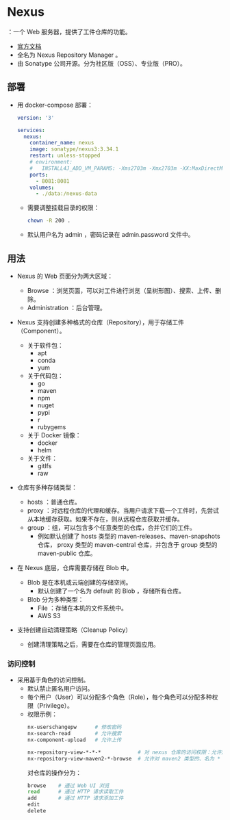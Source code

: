 # Nexus

：一个 Web 服务器，提供了工件仓库的功能。
- [官方文档](https://help.sonatype.com/repomanager3)
- 全名为 Nexus Repository Manager 。
- 由 Sonatype 公司开源。分为社区版（OSS）、专业版（PRO）。

## 部署

- 用 docker-compose 部署：
  ```yml
  version: '3'

  services:
    nexus:
      container_name: nexus
      image: sonatype/nexus3:3.34.1
      restart: unless-stopped
      # environment:
      #   INSTALL4J_ADD_VM_PARAMS: -Xms2703m -Xmx2703m -XX:MaxDirectMemorySize=2703m -Djava.util.prefs.userRoot=/nexus-data/javaprefs
      ports:
        - 8081:8081
      volumes:
        - ./data:/nexus-data
  ```
  - 需要调整挂载目录的权限：
    ```sh
    chown -R 200 .
    ```
  - 默认用户名为 admin ，密码记录在 admin.password 文件中。


## 用法

- Nexus 的 Web 页面分为两大区域：
  - Browse ：浏览页面，可以对工件进行浏览（呈树形图）、搜索、上传、删除。
  - Administration ：后台管理。

- Nexus 支持创建多种格式的仓库（Repository），用于存储工件（Component）。
  - 关于软件包：
    - apt
    - conda
    - yum
  - 关于代码包：
    - go
    - maven
    - npm
    - nuget
    - pypi
    - r
    - rubygems
  - 关于 Docker 镜像：
    - docker
    - helm
  - 关于文件：
    - gitlfs
    - raw

- 仓库有多种存储类型：
  - hosts ：普通仓库。
  - proxy ：对远程仓库的代理和缓存。当用户请求下载一个工件时，先尝试从本地缓存获取。如果不存在，则从远程仓库获取并缓存。
  - group ：组，可以包含多个任意类型的仓库，合并它们的工件。
    - 例如默认创建了 hosts 类型的 maven-releases、maven-snapshots 仓库， proxy 类型的 maven-central 仓库，并包含于 group 类型的 maven-public 仓库。

- 在 Nexus 底层，仓库需要存储在 Blob 中。
  - Blob 是在本机或云端创建的存储空间。
    - 默认创建了一个名为 default 的 Blob ，存储所有仓库。
  - Blob 分为多种类型：
    - File ：存储在本机的文件系统中。
    - AWS S3

- 支持创建自动清理策略（Cleanup Policy）
  - 创建清理策略之后，需要在仓库的管理页面应用。


### 访问控制

- 采用基于角色的访问控制。
  - 默认禁止匿名用户访问。
  - 每个用户（User）可以分配多个角色（Role），每个角色可以分配多种权限（Privilege）。
  - 权限示例：
    ```sh
    nx-userschangepw      # 修改密码
    nx-search-read        # 允许搜索
    nx-component-upload   # 允许上传

    nx-repository-view-*-*-*            # 对 nexus 仓库的访问权限：允许对 * 类型的、名为 * 的仓库，进行 * 操作
    nx-repository-view-maven2-*-browse  # 允许对 maven2 类型的、名为 * 的仓库，进行 browse 操作
    ```
    对仓库的操作分为：
    ```sh
    browse    # 通过 Web UI 浏览
    read      # 通过 HTTP 请求读取工件
    add       # 通过 HTTP 请求添加工件
    edit
    delete
    ```

